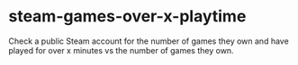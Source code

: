# steam-games-over-x-playtime
Check a public Steam account for the number of games they own and have played for over x minutes vs the number of games they own.
